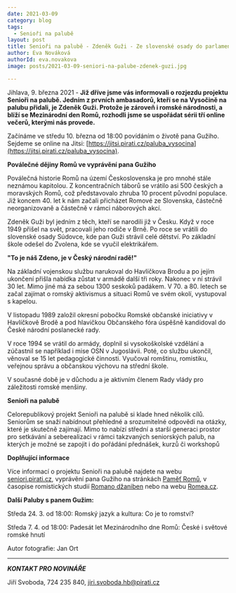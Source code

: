```yaml
---
date: 2021-03-09
category: blog
tags:
  - Senioři na palubě
layout: post
title: Senioři na palubě - Zdeněk Guži - Ze slovenské osady do parlamentu
author: Eva Nováková
authorId: eva.novakova
image: posts/2021-03-09-seniori-na-palube-zdenek-guzi.jpg

---
```


Jihlava, 9. března 2021 - **Již dříve jsme vás informovali o rozjezdu projektu Senioři na palubě. Jedním z prvních ambasadorů, kteří se na Vysočině na palubu přidali, je Zdeněk Guži. Protože je zároveň i romské národnosti, a blíží se Mezinárodní den Romů, rozhodli jsme se uspořádat sérii tří online večerů, kterými nás provede.**

Začínáme ve středu 10. března od 18:00 povídáním o životě pana Gužiho. Sejdeme se online na Jitsi: [https://jitsi.pirati.cz/paluba_vysocina](https://jitsi.pirati.cz/paluba_vysocina).

**Poválečné dějiny Romů ve vyprávění pana Gužiho**

Poválečná historie Romů na území Československa je pro mnohé stále neznámou kapitolou. Z koncentračních táborů se vrátilo asi 500 českých a moravských Romů, což představovalo zhruba 10 procent původní populace. Již koncem 40. let k nám začali přicházet Romové ze Slovenska, částečně neorganizovaně a částečně v rámci náborových akcí.

Zdeněk Guži byl jedním z těch, kteří se narodili již v Česku. Když v roce 1949 přišel na svět, pracovali jeho rodiče v Brně. Po roce se vrátili do slovenské osady Súdovce, kde pan Guži strávil celé dětství. Po základní škole odešel do Zvolena, kde se vyučil elektrikářem.

**"To je náš Zdeno, je v Český národní radě!"**

Na základní vojenskou službu narukoval do Havlíčkova Brodu a po jejím ukončení přišla nabídka zůstat v armádě další tři roky. Nakonec v ní strávil 30 let. Mimo jiné má za sebou 1300 seskoků padákem. V 70. a 80. letech se začal zajímat o romský aktivismus a situaci Romů ve svém okolí, vystupoval s kapelou.

V listopadu 1989 založil okresní pobočku Romské občanské iniciativy v Havlíčkově Brodě a pod hlavičkou Občanského fóra úspěšně kandidoval do České národní poslanecké rady.

V roce 1994 se vrátil do armády, doplnil si vysokoškolské vzdělání a zúčastnil se například i mise OSN v Jugoslávii. Poté, co službu ukončil, věnoval se 15 let pedagogické činnosti. Vyučoval romštinu, romistiku, veřejnou správu a občanskou výchovu na střední škole.

V současné době je v důchodu a je aktivním členem Rady vlády pro záležitosti romské menšiny.

**Senioři na palubě**

Celorepublikový projekt Senioři na palubě si klade hned několik cílů. Seniorům se snaží nabídnout přehledné a srozumitelné odpovědi na otázky, které je skutečně zajímají. Mimo to nabízí střední a starší generaci prostor pro setkávání a seberealizaci v rámci takzvaných seniorských palub, na kterých je možné se zapojit i do pořádání přednášek, kurzů či workshopů

**Doplňující informace**

Více informací o projektu Senioři na palubě najdete na webu [seniori.pirati.cz](https://seniori.pirati.cz/), vyprávění pana Gužiho na stránkách [Paměť Romů](https://www.pametromu.cz/index.php/pametnici-prehled/119-zdenek-guzi), v časopise romistických studií [Romano džaniben](https://www.dzaniben.cz/files/7c51b38b0f2de108a1273a8c06403df2.pdf?fbclid=IwAR3DdA2FbQ8LRIjjCyw1z8xMdGYPaCLJV_4moeC1XwhxLsTfxHTSP3SnFGE) nebo na webu [Romea.cz](http://www.romea.cz/cz/romano-vodi/zdenek-guzi-ze-slovenske-osady-pres-armadu-k-roi).

**Další Paluby s panem Gužim:**

Středa 24. 3. od 18:00: Romský jazyk a kultura: Co je to romství?

Středa 7. 4. od 18:00: Padesát let Mezinárodního dne Romů: České i světové romské hnutí

Autor fotografie: Jan Ort

---

***KONTAKT PRO NOVINÁŘE*** 

Jiří Svoboda, 724 235 840, <jiri.svoboda.hb@pirati.cz>
